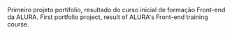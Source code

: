 Primeiro projeto portifolio, resultado do curso inicial de formação Front-end da ALURA. 
First portfolio project, result of ALURA's Front-end training course.
